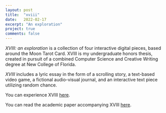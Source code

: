 ```yaml
---
layout: post
title:  "xviii"
date:   2022-02-17
excerpt: "An exploration"
project: true
comments: false
---
```


*XVIII: an exploration* is a collection of four interactive digital pieces, based around the Moon Tarot Card. XVIII is my undergraduate honors thesis, created in pursuit of a combined Computer Science and Creative Writing degree at New College of Florida.

*XVIII* includes a lyric essay in the form  of a scrolling story, a text-based video game, a fictional audio-visual journal, and an interactive text piece utilizing random chance. 

You can experience XVIII [here](https://ddykiel.github.io/xviii/).

You can read the academic paper accompanying XVIII [here](https://drive.google.com/file/d/1-7uXIZGrQp787w3DZc12uP7uTKwFoDBy/view?usp=sharing).
